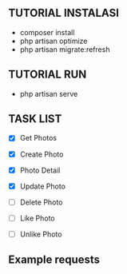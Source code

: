 ## TUTORIAL INSTALASI

- composer install
- php artisan optimize
- php artisan migrate:refresh

## TUTORIAL RUN
- php artisan serve

## TASK LIST
- [x] Get Photos
- [x] Create Photo
- [x] Photo Detail
- [x] Update Photo
- [ ] Delete Photo
- [ ] Like Photo
- [ ] Unlike Photo


## Example requests